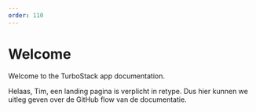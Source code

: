 ```yaml
---
order: 110
---
```


# Welcome

Welcome to the TurboStack app documentation.

Helaas, Tim, een landing pagina is verplicht in retype.
Dus hier kunnen we uitleg geven over de GitHub flow van de documentatie. 